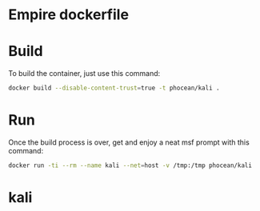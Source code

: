 # Empire dockerfile

# Build

To build the container, just use this command:

```bash
docker build --disable-content-trust=true -t phocean/kali .
```

# Run

Once the build process is over, get and enjoy a neat msf prompt with this command:

```bash
docker run -ti --rm --name kali --net=host -v /tmp:/tmp phocean/kali
```
# kali

